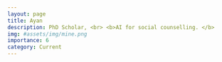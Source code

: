 ```yaml
---
layout: page
title: Ayan
description: PhD Scholar, <br> <b>AI for social counselling. </b> 
img: #assets/img/mine.png
importance: 6
category: Current
---
```

